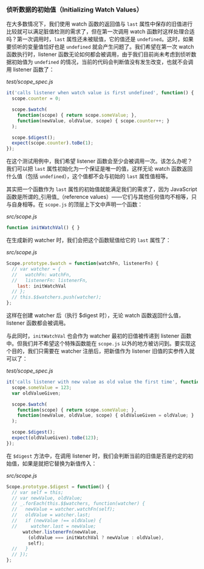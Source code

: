 ### 侦听数据的初始值（Initializing Watch Values）

在大多数情况下，我们使用 watch 函数的返回值与 `last` 属性中保存的旧值进行比较就可以满足脏值检测的需求了，但在第一次调用 watch 函数时这样处理合适吗？第一次调用时，`last` 属性还未被赋值，它的值还是 `undefined`。这时，如果要侦听的变量值恰好也是 `undefined` 就会产生问题了。我们希望在第一次 watch 函数执行时，listener 函数无论如何都会被调用，由于我们目前尚未考虑到侦听数据初始值为 `undefined` 的情况，当前的代码会判断值没有发生改变，也就不会调用 listener 函数了：

_test/scope\_spec.js_

```js
it('calls listener when watch value is first undefined', function() {
  scope.counter = 0;

  scope.$watch(
    function(scope) { return scope.someValue; },
    function(newValue, oldValue, scope) { scope.counter++; }
  );

  scope.$digest();
  expect(scope.counter).toBe(1);
});
```

在这个测试用例中，我们希望 listener 函数会至少会被调用一次。该怎么办呢？我们可以把 `last` 属性初始化为一个保证是唯一的值，这样无论 watch 函数返回什么值（包括 `undefined`），这个值都不会与初始的 `last` 属性值相等。

其实把一个函数作为 `last` 属性的初始值就能满足我们的需求了，因为 JavaScript 函数是所谓的_引用值_（reference values）——它们与其他任何值均不相等，只与自身相等。在 `scope.js` 的顶层上下文中声明一个函数：

_src/scope.js_

```js
function initWatchVal() { }
```

在生成新的 watcher 时，我们会把这个函数赋值给它的 `last` 属性了：

_src/scope.js_

```js
Scope.prototype.$watch = function(watchFn, listenerFn) {
  // var watcher = {
  //   watchFn: watchFn,
  //   listenerFn: listenerFn,
    last: initWatchVal
  // };
  // this.$$watchers.push(watcher);
};
```

这样在创建 watcher 后（执行 $digest 时），无论 watch 函数返回什么值，listener 函数都会被调用。

与此同时，`initWatchVal` 也会作为 watcher 最初的旧值被传递到 listener 函数中。但我们并不希望这个特殊函数能在 `scope.js` 以外的地方被访问到。要实现这个目的，我们只需要在 watcher 注册后，把新值作为 listener 旧值的实参传入就可以了：

_test/scope\_spec.js_

```js
it('calls listener with new value as old value the first time', function() {
  scope.someValue = 123;
  var oldValueGiven;

  scope.$watch(
    function(scope) { return scope.someValue; },
    function(newValue, oldValue, scope) { oldValueGiven = oldValue; }
  );

  scope.$digest();
  expect(oldValueGiven).toBe(123);
});
```

在 `$digest` 方法中，在调用 listener 时，我们会判断当前的旧值是否是约定的初始值，如果是就把它替换为新值传入：

_src/scope.js_

```js
Scope.prototype.$digest = function() {
  // var self = this;
  // var newValue, oldValue;
  // _.forEach(this.$$watchers, function(watcher) {
  //   newValue = watcher.watchFn(self);
  //   oldValue = watcher.last;
  //   if (newValue !== oldValue) {
  //     watcher.last = newValue;
      watcher.listenerFn(newValue,
        (oldValue === initWatchVal ? newValue : oldValue),
        self);
  //   } 
  // });
};
```



